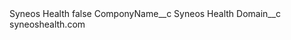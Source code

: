 <?xml version="1.0" encoding="UTF-8"?>
<CustomMetadata xmlns="http://soap.sforce.com/2006/04/metadata" xmlns:xsi="http://www.w3.org/2001/XMLSchema-instance" xmlns:xsd="http://www.w3.org/2001/XMLSchema">
    <label>Syneos Health</label>
    <protected>false</protected>
    <values>
        <field>ComponyName__c</field>
        <value xsi:type="xsd:string">Syneos Health</value>
    </values>
    <values>
        <field>Domain__c</field>
        <value xsi:type="xsd:string">syneoshealth.com</value>
    </values>
</CustomMetadata>

